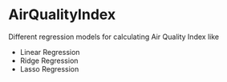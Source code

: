 # AirQualityIndex
Different regression models for calculating Air Quality Index like
 - Linear Regression
 - Ridge Regression
 - Lasso Regression
